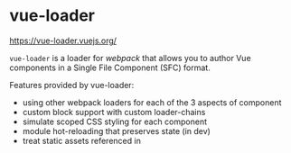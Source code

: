 # vue-loaderhttps://vue-loader.vuejs.org/`vue-loader` is a loader for *webpack* that allows you to author Vue components in a Single File Component (SFC) format.Features provided by vue-loader:- using other webpack loaders for each of the 3 aspects of component- custom block support with custom loader-chains- simulate scoped CSS styling for each component- module hot-reloading that preserves state (in dev)- treat static assets referenced in <style> and <template> as module dependencies and handle them with webpack loaders